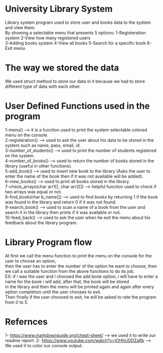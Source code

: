 # University Library System
Library system program used to store user and books data to the system and view them.  
By showing a selectable menu that presents 5 options: 1-Registeration system 2-View how many registered users  
3-Adding books system 4-View all books 5-Search for a specific book 6-Exit menu.  

# The way we stored the data
We used struct method to store our data in it because we had to store different type of data with each other.

# User Defined Functions used in the program
1-menu() --> it is a function used to print the system selectable colored menu on the console.  
2-registeration() --> used to ask the user about his data to be stored in the system such as name, pass, email, id.  
3-number_of_students() --> used to print the number of students registered on the system.  
4-number_of_books() --> used to return the number of books stored in the library (useful in other functions).  
5-add_book() --> used to insert new book to the library (Asks the user to enter the name of the book then if it was not available will be added).  
6-view_books() --> used to print all books stored in the library.  
7-check_arrays(char arr1[], char arr2[]) --> helpful function used to check if two arrays was equal or not.  
8-find_book(char b_name[]) --> used to find books by returning 1 if the book was found in the library and return 0 if it was not found.  
9-search_book() --> used to scan a name of a book from the user and search it in the library then prints if it was available or not.  
10-feed_back() --> used to ask the user when he exit the menu about his feedback about the library program.  

# Library Program flow
At first we call the menu function to print the menu on the console for the user to choose an option,  
then the user has to enter the number of the option he want to choose, then we call a suitable function from the above functions to do its job.  
EX: if i was the user and i choosed the add book option, i will have to enter a name for the book i will add, after that, the book will be stored  
in the library and then the menu will be printed again and again after every option completion until the user chooses to exit.  
Then finally if the user choosed to exit, he will be asked to rate the program from 0 to 5.

# Refernces
1- https://www.markdownguide.org/cheat-sheet/ --> we used it to write our readme report.
2- https://www.youtube.com/watch?v=IOHhUDDZaRk --> We used it to color our console output.
